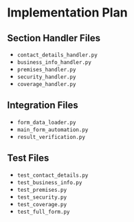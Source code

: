 # Implementation Plan

## Section Handler Files
- `contact_details_handler.py`
- `business_info_handler.py`
- `premises_handler.py`
- `security_handler.py`
- `coverage_handler.py`

## Integration Files
- `form_data_loader.py`
- `main_form_automation.py`
- `result_verification.py`

## Test Files
- `test_contact_details.py`
- `test_business_info.py`
- `test_premises.py`
- `test_security.py`
- `test_coverage.py`
- `test_full_form.py`